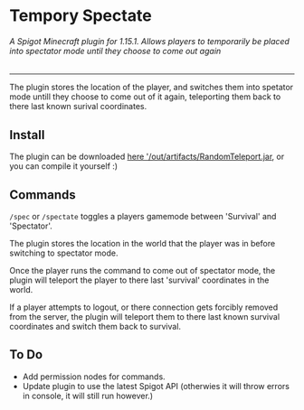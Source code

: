 # Tempory Spectate
###### A Spigot Minecraft plugin for 1.15.1. Allows players to temporarily be placed into spectator mode until they choose to come out again

---

The plugin stores the location of the player, and switches them into spetator mode untill they choose to come out of it again, teleporting them back to there last known surival coordinates.

## Install

The plugin can be downloaded [here '/out/artifacts/RandomTeleport.jar](https://github.com/LukeTHadley/Tempory-Spectate/blob/main/out/artifacts/RandomTeleport_jar/RandomTeleport.jar), or you can compile it yourself :)

## Commands

```/spec``` or ```/spectate``` toggles a players gamemode between 'Survival' and 'Spectator'.

The plugin stores the location in the world that the player was in before switching to spectator mode.

Once the player runs the command to come out of spectator mode, the plugin will teleport the player to there last 'survival' coordinates in the world.




If a player attempts to logout, or there connection gets forcibly removed from the server, the plugin will teleport them to there last known survival coordinates and switch them back to survival.




## To Do

* Add permission nodes for commands.
* Update plugin to use the latest Spigot API (otherwies it will throw errors in console, it will still run however.)
